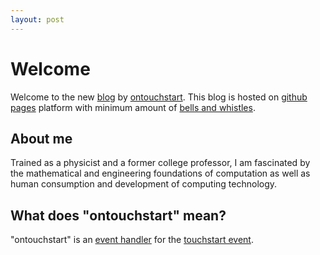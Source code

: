 ```yaml
---
layout: post
---
```

# Welcome

Welcome to the new [blog](http://en.wikipedia.org/wiki/Blog) by [ontouchstart](http://twitter.com/ontouchstart). This blog is hosted on [github pages](https://pages.github.com) platform with minimum amount of [bells and whistles](http://en.wikipedia.org/wiki/Bells_and_whistles).

## About me

Trained as a physicist and a former college professor, I am fascinated by the mathematical and engineering foundations of computation as well as human consumption and development of computing technology.

## What does "ontouchstart" mean?

"ontouchstart" is an [event handler](http://www.quirksmode.org/js/events_early.html) for the [touchstart event](http://www.w3.org/TR/touch-events/#the-touchstart-event).


